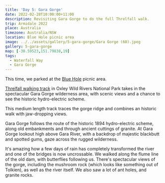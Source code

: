 ```yaml
---
title: 'Day 5: Gara Gorge'
date: 2022-02-28T10:00:00+11:00
description: Revisiting Gara Gorge to do the full Threlfall walk.
trip: Armidale 2022
place: Australia
timezone: Australia/NSW
location: Blue Hole picnic area
image: ../../assets/gallery/5-gara-gorge/Gara Gorge (60).jpeg
gallery: 5-gara-gorge
map: [-30.59523,151.79838,19]
tags:
  - Waterfall Way
  - Gara Gorge
---
```

This time, we parked at the [Blue Hole](https://www.nationalparks.nsw.gov.au/things-to-do/picnic-areas/blue-hole-picnic-area) picnic area.

[Threlfall walking track](https://www.nationalparks.nsw.gov.au/things-to-do/walking-tracks/threlfall-walking-track) in Oxley Wild Rivers National Park takes in the spectacular Gara Gorge wilderness area, with scenic views and a chance to see the historic hydro-electric scheme.

This medium length track traces the gorge ridge and combines an historic walk with jaw-dropping views.

Gara Gorge follows the route of the historic 1894 hydro-electric scheme, along old embankments and through ancient cuttings of granite. At Gara Gorge lookout high above Gara River, with a backdrop of majestic blackbutt and spotted gums, gaze across the rugged wilderness.

It's amazing how a few days of rain has completely transformed the river and one of the bridges is now uncrossable. We walked along the flume line of the old dam, with butterflies following us. There's spectacular views of the gorge, including the mushroom rock (which looks like something out of Tolkien), as well as the river itself. We also saw a lot of ant holes, and granite rocks.
